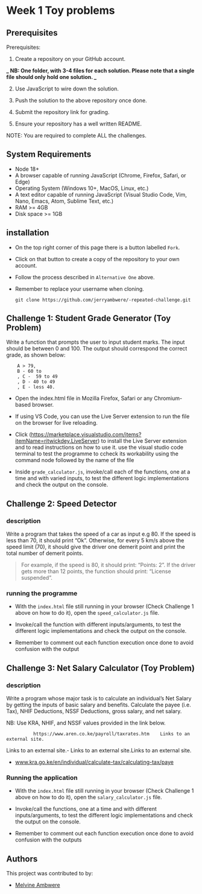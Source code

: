 # Week 1 Toy problems

## Prerequisites

Prerequisites:

1. Create a repository on your GitHub account.

**_ NB: One folder, with 3-4 files for each solution. Please note that a single file should only hold one solution. _**

2. Use JavaScript to wire down the solution.

3. Push the solution to the above repository once done.

4. Submit the repository link for grading.

5. Ensure your repository has a well written README.

NOTE: You are required to complete ALL the challenges.

## System Requirements

- Node 18+
- A browser capable of running JavaScript (Chrome, Firefox, Safari, or Edge)
- Operating System (Windows 10+, MacOS, Linux, etc.)
- A text editor capable of running JavaScript (Visual Studio Code, Vim, Nano, Emacs, Atom, Sublime Text, etc.)
- RAM >= 4GB
- Disk space >= 1GB

## installation

- On the top right corner of this page there is a button labelled `Fork`.

- Click on that button to create a copy of the repository to your own account.

- Follow the process described in `Alternative One` above.

- Remember to replace your username when cloning.

      git clone https://github.com/jerryambwere/-repeated-challenge.git
      
## Challenge 1: Student Grade Generator (Toy Problem)

Write a function that prompts the user to input student marks. The input should be between 0 and 100. The output should correspond the correct grade, as shown below:

        A > 79,
        B - 60 to
        , C -  59 to 49
        , D - 40 to 49
        , E - less 40.

- Open the index.html file in Mozilla Firefox, Safari or any Chromium-based browser.

- If using VS Code, you can use the Live Server extension to run the file on the browser for live reloading.

- Click
  (https://marketplace.visualstudio.com/items?itemName=ritwickdey.LiveServer) to install the Live Server extension and to read instructions on how to use it.
  use the visual studio code terminal to test the programme to ccheck its workability using the command node followed by the
  name of the file
- Inside `grade_calculator.js`, invoke/call each of the functions, one at a time and with varied inputs, to test the different logic implementations and check the output on the console.

## Challenge 2: Speed Detector 
### description
Write a program that takes the speed of a car as input e.g 80. If the speed is less than 70, it should print “Ok”. Otherwise, for every 5 km/s above the speed limit (70), it should give the driver one demerit point and print the total number of demerit points.

> For example, if the speed is 80, it should print: “Points: 2”. If the driver gets more than 12 points, the function should print: “License suspended”.


### running the programme

- With the `index.html` file still running in your browser (Check Challenge 1 above on how to do it), open the `speed_calculator.js` file.
- Invoke/call the function with different inputs/arguments, to test the different logic implementations and check the output on the console.

- Remember to comment out each function execution once done to avoid confusion with the output

## Challenge 3: Net Salary Calculator (Toy Problem)
### description 
Write a program whose major task is to calculate an individual’s Net Salary by getting the inputs of basic salary and benefits. Calculate the payee (i.e. Tax), NHIF Deductions, NSSF Deductions, gross salary, and net salary.

NB: Use KRA, NHIF, and NSSF values provided in the link below.

              https://www.aren.co.ke/payroll/taxrates.htm    Links to an external site.

Links to an external site.- Links to an external site.Links to an external site.

- www.kra.go.ke/en/individual/calculate-tax/calculating-tax/paye

### Running the application

- With the `index.html` file still running in your browser (Check Challenge 1 above on how to do it), open the `salary_calculator.js` file.
- Invoke/call the functions, one at a time and with different inputs/arguments, to test the different logic implementations and check the output on the console.

- Remember to comment out each function execution once done to avoid confusion with the outputs


## Authors

This project was contributed to by:

- [Melvine Ambwere](https://github.com/jerryambwere/-repeated-challenge.git)


